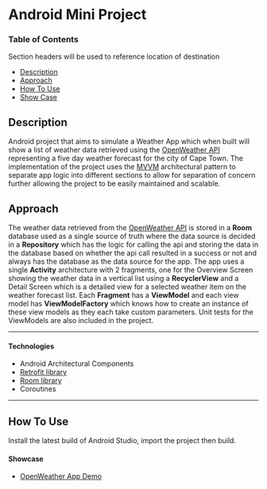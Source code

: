 # Android Mini Project

### Table of Contents
Section headers will be used to reference location of destination

- [Description](#description)
- [Approach](#approach)
- [How To Use](#how-to-use)
- [Show Case](#showcase)


## Description

Android project that aims to simulate a Weather App which when built will show a list of weather data retrieved using the [OpenWeather API](https://openweathermap.org/api) representing a five day weather forecast for the city of Cape Town. The implementation of the project uses the [MVVM](https://developer.android.com/jetpack/guide#recommended-app-arch) architectural pattern to separate app logic into different sections to allow for separation of concern further allowing the project to be easily maintained and scalable.

## Approach 

The weather data retrieved from the [OpenWeather API](https://openweathermap.org/api) is stored in a **Room** database used as a single source of truth where the data source is decided in a **Repository** which has the logic for calling the api and storing the data in the database based on whether the api call resulted in a success or not and always has the database as the data source for the app. The app uses a single **Activity** architecture with 2 fragments, one for the Overview Screen showing the weather data in a vertical list using a **RecyclerView** and a Detail Screen which is a detailed view for a selected weather item on the weather forecast list. Each **Fragment** has a **ViewModel** and each view model has **ViewModelFactory** which knows how to create an instance of these view models as they each take custom parameters. Unit tests for the ViewModels are also included in the project.

---

#### Technologies

- Android Architectural Components
- [Retrofit library](https://square.github.io/retrofit/)
- [Room library](https://developer.android.com/training/data-storage/room)
- Coroutines

---


## How To Use

Install the latest build of Android Studio, import the project then build.

#### Showcase

- [OpenWeather App Demo](https://drive.google.com/file/d/1cH6oghJU34sj2VMUlulKml_gY5gxYuiz/view?usp=sharing)

